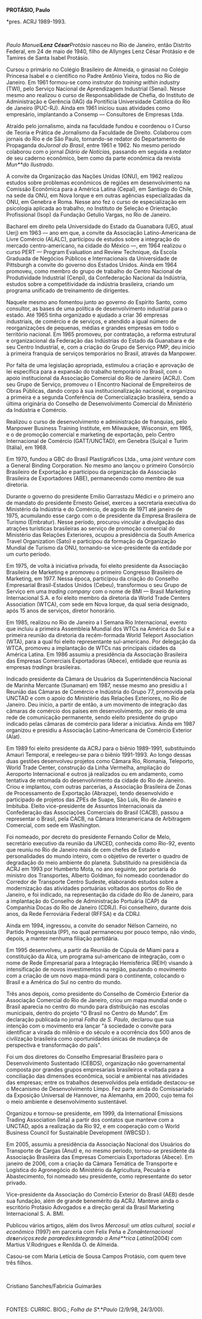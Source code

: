 **PROTÁSIO, Paulo**

\*pres. ACRJ 1989-1993.

 

*Paulo Manuel**Lenz César**Protásio* nasceu no Rio de Janeiro, então
Distrito Federal, em 24 de maio de 1940, filho de Allynges Lenz César
Protásio e de Tamires de Santa Isabel Protásio.

Cursou o primário no Colégio Brasileiro de Almeida, o ginasial no
Colégio Princesa Isabel e o científico no Padre Antônio Vieira, todos no
Rio de Janeiro. Em 1961 formou-se como instrutor do *training within
industry* (TWI), pelo Serviço Nacional de Aprendizagem Industrial
(Senai). Nesse mesmo ano realizou o curso de Responsabilidade de Chefia,
do Instituto de Administração e Gerência (IAG) da Pontifícia
Universidade Católica do Rio de Janeiro (PUC-RJ). Ainda em 1961 iniciou
suas atividades como empresário, implantando a Consemp — Consultores de
Empresas Ltda.

Atraído pelo jornalismo, ainda na faculdade fundou e coordenou o I Curso
de Teoria e Prática de Jornalismo da Faculdade de Direito. Colaborou com
jornais do Rio e de São Paulo, tornando-se redator do Departamento de
Propaganda do*Jornal do Brasil*, entre 1961 e 1962. No mesmo período
colaborou com o jornal *Diário de Notícias*, passando em seguida a
redator de seu caderno econômico, bem como da parte econômica da revista
*Mun**do Ilustrado*.

A convite da Organização das Nações Unidas (ONU), em 1962 realizou
estudos sobre problemas econômicos de regiões em desenvolvimento na
Comissão Econômica para a América Latina (Cepal), em Santiago do Chile,
na sede da ONU, em Nova Iorque e em outras agências especializadas da
ONU, em Genebra e Roma. Nesse ano fez o curso de especialização em
psicologia aplicada ao trabalho, no Instituto de Seleção e Orientação
Profissional (Isop) da Fundação Getulio Vargas, no Rio de Janeiro.

Bacharel em direito pela Universidade do Estado da Guanabara (UEG, atual
Uerj) em 1963 — ano em que, a convite da Associação Latino-Americana de
Livre Comércio (ALALC), participou de estudos sobre a integração do
mercado centro-americano, na cidade do México —, em 1964 realizou o
curso PERT — Program Evaluation and Review Technique, da Escola Graduada
de Negócios Públicos e Internacionais da Universidade de Pittsburgh a
convite do governo dos Estados Unidos. Ainda em 1964 promoveu, como
membro do grupo de trabalho do Centro Nacional de Produtividade
Industrial (Cenpi), da Confederação Nacional da Indústria, estudos sobre
a competitividade da indústria brasileira, criando um programa unificado
de treinamento de dirigentes.

Naquele mesmo ano fomentou junto ao governo do Espírito Santo, como
consultor, as bases de uma política de desenvolvimento industrial para o
estado. Até 1965 tinha organizado e ajudado a criar 36 empresas
industriais, de comércio e de serviços, e atendido a igual número de
reorganizações de pequenas, médias e grandes empresas em todo o
território nacional. Em 1965 promoveu, por contratação, a reforma
estrutural e organizacional da Federação das Indústrias do Estado da
Guanabara e de seu Centro Industrial, e, com a criação do Grupo de
Serviço PMP, deu início à primeira franquia de serviços temporários no
Brasil, através da Manpower.

Por falta de uma legislação apropriada, estimulou a criação e aprovação
de lei específica para a expansão do trabalho temporário no Brasil, com
o apoio institucional da Associação Comercial do Rio de Janeiro (ACRJ).
Com seu Grupo de Serviço, promoveu o I Encontro Nacional de Empreiteiros
de Obras Públicas, dando corpo à sua institucionalização nacional, e
organizou a primeira e a segunda Conferência de Comercialização
brasileira, sendo a última originária do Conselho de Desenvolvimento
Comercial do Ministério da Indústria e Comércio.

Realizou o curso de desenvolvimento e administração de franquias, pelo
Manpower Business Training Institute, em Milwaukee, Wisconsin, em 1965,
e o de promoção comercial e marketing de exportação, pelo Centro
Internacional de Comércio (GATT/UNCTAD), em Genebra (Suíça) e Turim
(Itália), em 1968.

Em 1970, fundou a GBC do Brasil Plastigráficos Ltda., uma *joint
venture* com a General Binding Corporation. No mesmo ano lançou o
primeiro Consórcio Brasileiro de Exportação e participou da organização
da Associação Brasileira de Exportadores (ABE), permanecendo como membro
de sua diretoria.

Durante o governo do presidente Emílio Garrastazu Médici e o primeiro
ano de mandato do presidente Ernesto Geisel, exerceu a secretaria
executiva do Ministério da Indústria e do Comércio, de agosto de 1971
até janeiro de 1975, acumulando esse cargo com o de presidente da
Empresa Brasileira de Turismo (Embratur). Nesse período, procurou
vincular a divulgação das atrações turísticas brasileiras ao serviço de
promoção comercial do Ministério das Relações Exteriores, ocupou a
presidência da South America Travel Organization (Sato) e participou da
formação da Organização Mundial de Turismo da ONU, tornando-se
vice-presidente da entidade por um curto período.

Em 1975, de volta à iniciativa privada, foi eleito presidente da
Associação Brasileira de Marketing e promoveu o primeiro Congresso
Brasileiro de Marketing, em 1977. Nessa época, participou da criação do
Conselho Empresarial Brasil-Estados Unidos (Cebeu), transformou o seu
Grupo de Serviço em uma *trading company* com o nome de BMI — Brasil
Marketing Internacional S.A. e foi eleito membro da diretoria da World
Trade Centers Association (WTCA), com sede em Nova Iorque, da qual seria
designado, após 15 anos de serviços, diretor honorário.

Em 1985, realizou no Rio de Janeiro a I Semana Rio Internacional, evento
que incluiu a primeira Assembleia Mundial dos WTCs na América do Sul e a
primeira reunião da diretoria da recém-formada World Teleport
Association (WTA), para a qual foi eleito representante sul-americano.
Por delegação da WTCA, promoveu a implantação de WTCs nas principais
cidades da América Latina. Em 1986 assumiu a presidência da Associação
Brasileira das Empresas Comerciais Exportadoras (Abece), entidade que
reunia as empresas *tradings* brasileiras.

Indicado presidente da Câmara de Usuários da Superintendência Nacional
de Marinha Mercante (Sunaman) em 1987, nesse mesmo ano presidiu a I
Reunião das Câmaras de Comércio e Indústria do Grupo 77, promovida pela
UNCTAD e com o apoio do Ministério das Relações Exteriores, no Rio de
Janeiro. Deu início, a partir de então, a um movimento de integração das
câmaras de comércio dos países em desenvolvimento, por meio de uma rede
de comunicação permanente, sendo eleito presidente do grupo indicado
pelas câmaras de comércio para liderar a iniciativa. Ainda em 1987
organizou e presidiu a Associação Latino-Americana de Comércio Exterior
(Alat).

Em 1989 foi eleito presidente da ACRJ para o biênio 1989-1991,
substituindo Amauri Temporal, e reelegeu-se para o biênio 1991-1993. Ao
longo dessas duas gestões desenvolveu projetos como Câmara Rio,
Riomania, Teleporto, World Trade Center, construção da Linha Vermelha,
ampliação do Aeroporto Internacional e outros já realizados ou em
andamento, como tentativa de retomada do desenvolvimento da cidade do
Rio de Janeiro. Criou e implantou, com outras parcerias, a Associação
Brasileira de Zonas de Processamento de Exportação (Abrazpe), tendo
desenvolvido e participado de projetos das ZPEs de Suape, São Luís, Rio
de Janeiro e Imbituba. Eleito vice-presidente de Assuntos Internacionais
da Confederação das Associações Comerciais do Brasil (CACB), passou a
representar o Brasil, pela CACB, na Câmara Interamericana de Arbitragem
Comercial, com sede em Washington.

Foi nomeado, por decreto do presidente Fernando Collor de Melo, 
secretário executivo da reunião da UNCED, conhecida como Rio-92, evento
que reuniu no Rio de Janeiro mais de cem chefes de Estado e
personalidades do mundo inteiro, com o objetivo de reverter o quadro de
degradação do meio ambiente do planeta. Substituído na presidência da
ACRJ em 1993 por Humberto Mota, no ano seguinte, por portaria do
ministro dos Transportes, Alberto Goldman, foi nomeado coordenador do
Corredor de Transporte Centro Sudeste, elaborando estudos sobre a
modernização das atividades portuárias voltados aos portos do Rio de
Janeiro, e foi indicado, na representação da cidade do Rio de Janeiro,
para a implantação do Conselho de Administração Portuária (CAP) da
Companhia Docas do Rio de Janeiro (CDRJ). Foi conselheiro, durante dois
anos, da Rede Ferroviária Federal (RFFSA) e da CDRJ.

Ainda em 1994, ingressou, a convite do senador Nélson Carneiro, no
Partido Progressista (PP), no qual permaneceu por pouco tempo, não
vindo, depois, a manter nenhuma filiação partidária.

Em 1995 desenvolveu, a partir da Reunião de Cúpula de Miami para a
constituição da Alca, um programa sul-americano de integração, com o
nome de Rede Empresarial para a Integração Hemisférica (REIH) visando à
intensificação de novos investimentos na região, pautando o movimento
com a criação de um novo mapa-múndi para o continente, colocando o
Brasil e a América do Sul no centro do mundo.

Três anos depois, como presidente do Conselho de Comércio Exterior da
Associação Comercial do Rio de Janeiro, criou um mapa mundial onde o
Brasil aparecia no centro do mundo para distribuição nas escolas
municipais, dentro do projeto “O Brasil no Centro do Mundo”. Em
declaração publicada no jornal *Folha de S. Paulo*, declarou que sua
intenção com o movimento era lançar "à sociedade o convite para
identificar a virada do milênio e do século e a ocorrência dos 500 anos
de civilização brasileira como oportunidades únicas de mudança de
perspectiva e transformação do país".

Foi um dos diretores do Conselho Empresarial Brasileiro para o
Desenvolvimento Sustentado (CEBDS), organização não governamental
composta por grandes grupos empresariais brasileiros e voltada para a
conciliação das dimensões econômica, social e ambiental nas atividades
das empresas; entre os trabalhos desenvolvidos pela entidade destacou-se
o Mecanismo de Desenvolvimento Limpo. Fez parte ainda do Comissariado da
Exposição Universal de Hannover, na Alemanha, em 2000, cujo tema foi o
meio ambiente e desenvolvimento sustentável.

Organizou e tornou-se presidente, em 1999, da International Emissions
Trading Association (Ieta) a partir dos contatos que manteve com a
UNCTAD, após a realização da Rio 92, e em cooperação com o World
Business Council for Sustainable Development (WBCSD ).

Em 2005, assumiu a presidência da Associação Nacional dos Usuários do
Transporte de Cargas (Anut) e, no mesmo período, tornou-se presidente da
Associação Brasileira das Empresas Comerciais Exportadoras (Abece). Em
janeiro de 2006, com a criação da Câmara Temática de Transporte e
Logística do Agronegócio do Ministério da Agricultura, Pecuária e
Abastecimento, foi nomeado seu presidente, como representante do setor
privado.

Vice-presidente da Associação do Comércio Exterior do Brasil (AEB) desde
sua fundação, além de grande benemérito da ACRJ. Manteve ainda o
escritório Protásio Advogados e a direção geral da Brasil Marketing
Internacional S. A. BMI.

Publicou vários artigos, além dos livros *Mercosul: um atlas cultural,
social e econômico* (1997) em parceria com Felix Peña e
*Zona**i**nternacional de**s**erviços:**r**ede
para**r**edes:**i**ntegrando a Amé**rica Latina*(2004) com Martius
V.Rodrigues e Renilda O. de Almeida.

Casou-se com Maria Letícia de Sousa Campos Protásio, com quem teve três
filhos.

 

Cristiano Sanches/Fabrícia Guimarães

 

FONTES: CURRIC. BIOG.; *Folha de S**.**Paulo* (2/9/98, 24/3/00).

 
